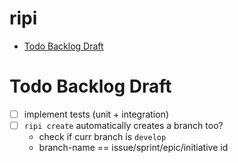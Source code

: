 # ripi

<!-- toc -->

- [Todo Backlog Draft](#todo-backlog-draft)

<!-- tocstop -->

# Todo Backlog Draft

-   [ ] implement tests (unit + integration)
-   [ ] `ripi create` automatically creates a branch too?
    -   check if curr branch is `develop`
    -   branch-name == issue/sprint/epic/initiative id
